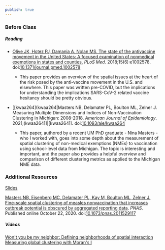 ```yaml
---
publish: true
---
```


### Before Class
##### Reading
- [Olive JK, Hotez PJ, Damania A, Nolan MS. The state of the antivaccine movement in the United States: A focused examination of nonmedical exemptions in states and counties.](https://www.dropbox.com/s/jlt4yw8xe40er78/olive_et_al_2018_the_state_of_the_antivaccine_movement_in_the_united_states.pdf?dl=0) _PLoS Med_. 2018;15(6):e1002578. doi:[10.1371/journal.pmed.1002578](https://doi.org/10.1371/journal.pmed.1002578)
	- This paper provides an overview of the spatial issues at the heart of the risk posed by the anti-vaccine movement in the U.S. and elsewhere. This paper was written pre-COVID, but the implications for understanding the implications SARS-CoV-2 related vaccine hesitancy should be pretty obvious.

- [[kwaa264](kwaa264|Masters NB, Delamater PL, Boulton ML, Zelner J. Measuring Multiple Dimensions and Indices of Non-Vaccination Clustering in Michigan: 2008-2018. _American Journal of Epidemiology_. 2021;(kwaa264]]|[kwaa264]]. doi:[10.1093/aje/kwaa264](https://doi.org/10.1093/aje/kwaa264)
	- This paper, authored by a recent UM PhD graduate - Nina Masters - who I worked with, goes into some depth about the measurement of spatial clustering of non-medical exemptions (NMEs) to vaccination using school-level data from Michigan. The topic is interesting and important, and the paper also provides a helpful overview and comparison of different clustering metrics as applied to the Michigan NME data.

### Additional Resources
[Slides](https://jzelner.github.io/document-garden/epid684/session_17_nonvaccination_clustering.html)

[Masters NB, Eisenberg MC, Delamater PL, Kay M, Boulton ML, Zelner J. Fine-scale spatial clustering of measles nonvaccination that increases outbreak potential is obscured by aggregated reporting data](https://www.dropbox.com/s/v6jsualk6zvv4oi/masters_et_al_2020_fine-scale_spatial_clustering_of_measles_nonvaccination_that_increases_outbreak.pdf?dl=0). _PNAS_. Published online October 22, 2020. doi:[10.1073/pnas.2011529117](https://doi.org/10.1073/pnas.2011529117)

##### Videos
[Won't you be my neighbor: Defining neighborhoods of spatial interaction](https://www.dropbox.com/s/o9l8egkqi0cixdx/EPID594_02-04_Won_t%20You%20Be%20My%20Neighbor-spatial%20interaction%20with%20weight_COURSERA.mp4?dl=0)
[Measuring global clustering with Moran's I](https://www.dropbox.com/s/6ckie87niwu3sx0/EPID594_02-05_Measuring%20Clustering-%20using%20Morans%20I_COURSERA.mp4?dl=0)